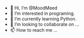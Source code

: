 - 👋 Hi, I’m @MoodMeed
- 👀 I’m interested in programing.
- 🌱 I’m currently learning Python.
- 💞️ I’m looking to collaborate on ...
- 📫 How to reach me ...

<!---
MoodMeed/MoodMeed is a ✨ special ✨ repository because its `README.md` (this file) appears on your GitHub profile.
You can click the Preview link to take a look at your changes.
--->
